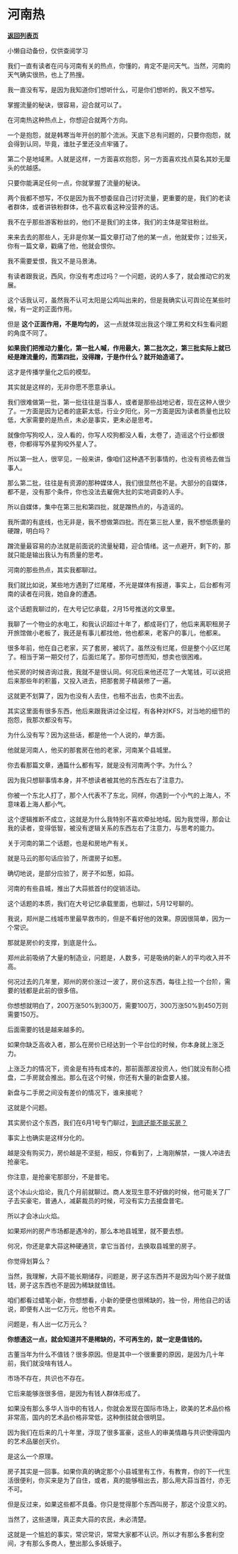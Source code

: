# 河南热

[**返回列表页**](/gzh/记忆承载3)

小懒自动备份，仅供查阅学习

我们一直有读者在问与河南有关的热点，你懂的，肯定不是问天气。当然，河南的天气确实很热，也上了热搜。

  

我一直没有写，是因为我知道你们想听什么，可是你们想听的，我又不想写。

  

掌握流量的秘诀，很容易，迎合就可以了。

  

在河南热这种热点上，你想迎合就两个方向。

  

一个是抱怨，就是韩寒当年开创的那个流派。天底下总有问题的，只要你抱怨，就会得到认同，毕竟，谁肚子里还没点牢骚了。

  

第二个是地域黑。人就是这样，一方面喜欢抱怨，另一方面喜欢找点莫名其妙无厘头的优越感。

  

只要你能满足任何一点，你就掌握了流量的秘诀。

  

两个我都不想写，不仅是因为我不想委屈自己讨好流量，更重要的是，我们的老读者群体，或者讲铁粉群体，也不喜欢看这种没营养的话。

  

我不在乎那些游客粉丝的，他们不是我们的主体，我们的主体是常驻粉丝。

  

来来去去的那些人，无非是你某一篇文章打动了他的某一点，他就爱你；过些天，你有一篇文章，戳痛了他，他就会恨你。

  

我不需要爱恨，我又不是马景涛。

  

有读者跟我说，西风，你没有考虑过吗？一个问题，说的人多了，就会推动它的发展。  

  

这个话我认可，虽然我不认可太阳是公鸡叫出来的，但是我确实认可舆论在某些时候，有一定的正面作用。

  

但是 **这个正面作用，不是均匀的，** 这一点就体现出我这个理工男和文科生看问题的角度不同了。

  

 **如果我们把推动力量化，第一批人喊，作用最大，第二批次之，第三批实际上就已经是蹭流量的，而第四批，没得蹭，于是作什么？就开始造谣了。**

  

这才是传播学量化之后的模型。

  

其实就是这样的，无非你愿不愿意承认。

  

我们很难做第一批，第一批往往是当事人，或者是那些战地记者，现在这种人很少了。一方面是因为记者的底薪太低，行业夕阳化，另一方面是因为读者质量也比较低，大家需要的是热点，未必是事实，更未必是思考。

  

就像你写狗咬人，没人看的，你写人咬狗都没人看，太卷了，造谣这个行业都很卷，你都得写外星狗咬外星人了。

  

所以第一批人，很罕见，一般来讲，像咱们这种遇不到事情的，也没有资格去做当事人。

  

那么第二批，往往是有资源的那种媒体人，我们很显然也不是。大部分的自媒体，都不是，没有那个条件，你也没法去雇佣大批的实地调查的人手。

  

所以自媒体，集中在第三批和第四批，就是蹭热点的，与造谣的。

  

我所谓的有底线，也无非是，我不想做第四批。而在第三批人里，我不想低质量的硬蹭，明白吗？

  

蹭流量最容易的办法就是前面说的流量秘籍，迎合情绪。这一点避开，剩下的，那就只能是输出我认为有质量的思考。

  

河南的那些热点，其实我都聊过。  

  

我们就比如说，某些地方遇到了烂尾楼，不光是媒体有报道，事实上，后台都有河南的读者在问我，她自身的遭遇。

  

这个话题我聊过的，在大号记忆承载，2月15号推送的文章里。

  

我聊了一个物业的水电工，和我认识超过十年了，都成哥们了，他后来离职租房子开旅馆做小老板了，我还是有事儿都找他，他也都来，老客户的事儿，他都来。  

  

很多年前，他在自己老家，买了套房，被坑了。虽然没有烂尾，但是整个小区烂尾了。相当于第一期交付了，后面烂尾了。那你可想而知，想卖也很困难。

  

他买房的时候咨询过我，我就不是很认同。何况后来他还花了一大笔钱，可以说把后来那些年的积蓄，又投入进去，把那套房子精装修了一遍。

  

这就更不划算了，因为也没有人去住，也租不出去，也卖不出去。

  

其实这里面有很多东西，他后来跟我讲过全过程，有各种对KFS，对当地的细节的抱怨，我那次都没有写。

  

为什么没有写？因为这些话，都是他一个人说的，单方面。

  

他就是河南人，他买的那套房在他的老家，河南某个县城里。

  

你去看那篇文章，通篇什么都有写，就是没有河南两个字。为什么？

  

因为我只想聊事情本身，并不想读者被其他的东西左右了注意力。

  

你被一个东北人打了，那个人代表不了东北，同样，你遇到一个小气的上海人，不意味着上海人都小气。

  

这个逻辑推断不成立，这就是为什么我特别不喜欢牵扯地域。因为我觉得，那会让我的读者，变得低智，被没有逻辑关系的东西左右了注意力，与思考的能力。

  

关于河南的第二个话题，也是和房地产有关。  

  

就是马云的那句话应验了，所谓房子如葱。

  

确切地说，是部分应验了，房子不如葱，如蒜。

  

河南的有些县城，推出了大蒜抵首付的促销活动。

  

这个话题的本质，我们在大号记忆承载里面，也聊过，5月12号聊的。

  

我说，郑州是二线城市里最早救市的，但是不看好他的效果。原因很简单，因为一个常识。

  

那就是房价的支撑，到底是什么。

  

郑州此前吸纳了大量的制造业，问题是，人数多，可是吸纳的新人的平均收入并不高。

  

何况过去的几年里，郑州的房价涨过一波了，房价这东西，每往上拉一个台阶，需要的钱都是此前的很多倍。

  

你想想就明白了，200万涨50%到300万，需要100万，300万涨50%到450万则需要150万。  

  

后面需要的钱是越来越多的。

  

如果你缺乏高收入者，那么在房价已经达到一个平台位的时候，你本身就上涨乏力。

  

上涨乏力的情况下，资金是有持有成本的，那前面那波投资人，他们就没有耐心捂盘，二手房就会推出。那么在这个时候，你还有大量的新盘要人接。

  

新盘与二手房之间没有差价的情况下，谁来接呢？

  

这就是个问题。

  

其实房价这个东西，我们在6月1号专门聊过，[到底还能不能买房？](http://mp.weixin.qq.com/s?__biz=MzU0MjYwNDU2Mw==&mid=2247505780&idx=1&sn=561c6930742277225231a4608d6e8233&chksm=fb1abb08cc6d321e87b4a6599e9a6d6a28854c81c78ac8a9da6098e64c6c7b39f0421651fc5a&scene=21#wechat_redirect)

  

事实上也确实是这样分化的。  

  

越是没有购买力，房价越是不坚挺，相反，你看到了，上海刚解禁，一拨人冲进去抢豪宅。

  

你注意，是抢豪宅那部分，不是普宅。

  

这个冰山火焰论，我几个月前就聊过。商人发现生意不好做的时候，他可能关了厂子去买豪宅，普通人，减薪裁员的时候，可没有实力去接盘普宅。

  

所以才会冰山火焰。

  

如果郑州的房产市场都是遇冷的，那么本地县城里，就不要去想。

  

何况，你还是拿大蒜这种硬通货，拿它当首付，去换取县城里的房子。

  

你觉得划算么？

  

当然，我理解，大蒜不能长期储存，问题是，房子这东西并不是因为叫个房子就值钱，房子这东西也不是因为稀缺就值钱。

  

咱们都看过蜡笔小新，你想想看，小新的便便也很稀缺的，独一份，用他自己的话说，即便有人出一亿万元，他也不肯卖。  

  

问题是，有人出一亿万元么？

  

 **你想通这一点，就会知道并不是稀缺的，不可再生的，就一定是值钱的。**

  

古董当年为什么不值钱？很多原因。但是其中一个很重要的原因，是因为几十年前，我们就没啥有钱人。

  

市场不存在，共识也不存在。

  

它后来能够涨很多倍，是因为有钱人群体形成了。

  

如果没有那么多华人当中的有钱人，你就会发现在国际市场上，欧美的艺术品价格非常高，国内的艺术品价格非常低，这种倒挂就会很明显。

  

因为我们在后来的几十年里，浮现了很多富豪，这些人的审美情趣与共识使得国内的艺术品屡创天价。

  

是这么一个原理。

  

房子其实是一回事。如果你真的确定那个小县城里有工作，有教育，你的下一代生活很便利，你买来是为了自住，或者，真的能够租出去，那么用大蒜当首付，亦无不可。

  

但是反过来，如果这些都不具备。你只是觉得那个东西叫房子，那这个没意义的。

  

当然了，这些道理，真正卖大蒜的农民，未必清楚。

  

这就是一个尴尬的事实，常识常识，常常大家都不认识。所以才有那么多套利空间，才有那么多商人，整出那么多妖蛾子。

